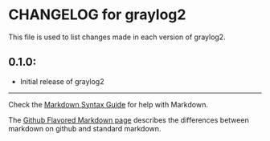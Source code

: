 # CHANGELOG for graylog2

This file is used to list changes made in each version of graylog2.

## 0.1.0:

* Initial release of graylog2

- - -
Check the [Markdown Syntax Guide](http://daringfireball.net/projects/markdown/syntax) for help with Markdown.

The [Github Flavored Markdown page](http://github.github.com/github-flavored-markdown/) describes the differences between markdown on github and standard markdown.

